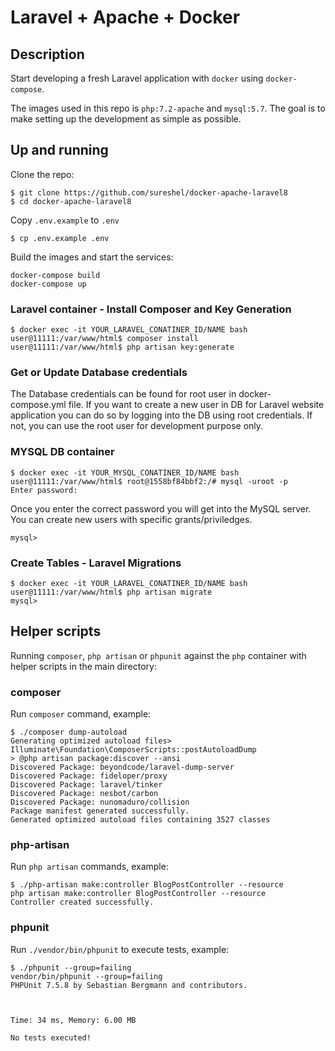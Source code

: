 # Laravel + Apache + Docker

## Description
Start developing a fresh Laravel application with `docker` using `docker-compose`.

The images used in this repo is `php:7.2-apache` and `mysql:5.7`. The goal is to make setting up the development as simple as possible.

## Up and running
Clone the repo:
```
$ git clone https://github.com/sureshel/docker-apache-laravel8
$ cd docker-apache-laravel8
```

Copy `.env.example` to `.env`
```
$ cp .env.example .env 
```

Build the images and start the services:
```
docker-compose build
docker-compose up
```


### Laravel container - Install Composer and Key Generation
```
$ docker exec -it YOUR_LARAVEL_CONATINER_ID/NAME bash
user@11111:/var/www/html$ composer install
user@11111:/var/www/html$ php artisan key:generate
```
### Get or Update Database credentials
The Database credentials can be found for root user in docker-compose.yml file. If you want to create a new user in DB for Laravel website application you can do so by logging into the DB using root credentials. If not, you can use the root user for development purpose only.

### MYSQL DB container
```
$ docker exec -it YOUR_MYSQL_CONATINER_ID/NAME bash
user@11111:/var/www/html$ root@1558bf84bbf2:/# mysql -uroot -p
Enter password:
```
Once you enter the correct password you will get into the MySQL server. You can create new users with specific grants/priviledges.
```
mysql>
```

### Create Tables - Laravel Migrations 
```
$ docker exec -it YOUR_LARAVEL_CONATINER_ID/NAME bash
user@11111:/var/www/html$ php artisan migrate
mysql>
```

## Helper scripts
Running `composer`, `php artisan` or `phpunit` against the `php` container with helper scripts in the main directory:

### composer
Run `composer` command, example:
```
$ ./composer dump-autoload
Generating optimized autoload files> Illuminate\Foundation\ComposerScripts::postAutoloadDump
> @php artisan package:discover --ansi
Discovered Package: beyondcode/laravel-dump-server
Discovered Package: fideloper/proxy
Discovered Package: laravel/tinker
Discovered Package: nesbot/carbon
Discovered Package: nunomaduro/collision
Package manifest generated successfully.
Generated optimized autoload files containing 3527 classes
```

### php-artisan
Run `php artisan` commands, example:
```
$ ./php-artisan make:controller BlogPostController --resource
php artisan make:controller BlogPostController --resource
Controller created successfully.
```

### phpunit
Run `./vendor/bin/phpunit` to execute tests, example:
```
$ ./phpunit --group=failing
vendor/bin/phpunit --group=failing
PHPUnit 7.5.8 by Sebastian Bergmann and contributors.



Time: 34 ms, Memory: 6.00 MB

No tests executed!
```
